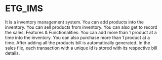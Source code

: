 # ETG_IMS
It is a inventory management system.
You can add products into the inventory.
You can sell products from inventory.
You can also get to record the sales.
Features & Functionalities: 
You can add more than 1 product at a time into the inventory.
You can also purchase more than 1 product at a time.
After adding all the products bill is automatically generated.
In the sales file, each transaction with a unique id is stored with its respective bill details.
